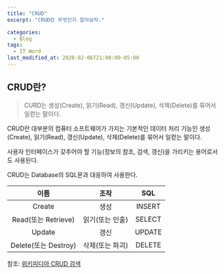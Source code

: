 ```yaml
---
title: "CRUD" 
excerpt: "CRUD란 무엇인지 알아보자."

categories:
  - Blog
tags:
  - IT Word
last_modified_at: 2020-02-06T21:00:00-05:00
---
```


CRUD란?
-------

> CURD는 생성(Create), 읽기(Read), 갱신(Update), 삭제(Delete)를 묶어서 일컫는 말이다.

CRUD란 대부분의 컴퓨터 소프트웨어가 가지는 기본적인 데이터 처리 기능인 생성(Create), 읽기(Read), 갱신(Update), 삭제(Delete)를 묶어서 일컫는 말이다.

사용자 인터페이스가 갖추어야 할 기능(정보의 참조, 검색, 갱신)을 가리키는 용어로서도 사용된다.

CRUD는 Database의 SQL문과 대응하여 사용한다.

| 이름                 | 조작            | SQL    |
|:--------------------:|:---------------:|:------:|
|        Create        |      생성       | INSERT |
| Read(또는 Retrieve)  | 읽기(또는 인출) | SELECT |
|        Update        |      갱신       | UPDATE |
| Delete(또는 Destroy) | 삭제(또는 파괴) | DELETE |

참조: [위키피디아 CRUD 검색](https://ko.wikipedia.org/wiki/CRUD)
